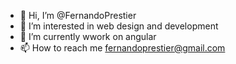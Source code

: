 - 👋 Hi, I’m @FernandoPrestier
- 👀 I’m interested in web design and development
- 🌱 I’m currently wwork on angular
- 📫 How to reach me fernandoprestier@gmail.com

<!---
FernandoPrestier/FernandoPrestier is a ✨ special ✨ repository because its `README.md` (this file) appears on your GitHub profile.
You can click the Preview link to take a look at your changes.
--->

